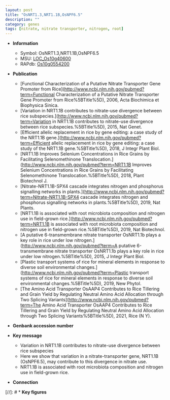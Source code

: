 ```yaml
---
layout: post
title: "OsNRT1.3,NRT1.1B,OsNPF6.5"
description: ""
category: genes
tags: [nitrate, nitrate transporter, nitrogen, root]
---
```


* **Information**  
    + Symbol: OsNRT1.3,NRT1.1B,OsNPF6.5  
    + MSU: [LOC_Os10g40600](http://rice.uga.edu/cgi-bin/ORF_infopage.cgi?orf=LOC_Os10g40600)  
    + RAPdb: [Os10g0554200](https://rapdb.dna.affrc.go.jp/locus/?name=Os10g0554200)  

* **Publication**  
    + [Functional Characterization of a Putative Nitrate Transporter Gene Promoter from Rice](http://www.ncbi.nlm.nih.gov/pubmed?term=Functional Characterization of a Putative Nitrate Transporter Gene Promoter from Rice%5BTitle%5D), 2006, Acta Biochimica et Biophysica Sinica.
    + [Variation in NRT1.1B contributes to nitrate-use divergence between rice subspecies.](http://www.ncbi.nlm.nih.gov/pubmed?term=Variation in NRT1.1B contributes to nitrate-use divergence between rice subspecies.%5BTitle%5D), 2015, Nat Genet.
    + [Efficient allelic replacement in rice by gene editing: a case study of the NRT1.1B gene.](http://www.ncbi.nlm.nih.gov/pubmed?term=Efficient allelic replacement in rice by gene editing: a case study of the NRT1.1B gene.%5BTitle%5D), 2018, J Integr Plant Biol.
    + [NRT1.1B Improves Selenium Concentrations in Rice Grains by Facilitating Selenomethinone Translocation.](http://www.ncbi.nlm.nih.gov/pubmed?term=NRT1.1B Improves Selenium Concentrations in Rice Grains by Facilitating Selenomethinone Translocation.%5BTitle%5D), 2018, Plant Biotechnol J.
    + [Nitrate-NRT1.1B-SPX4 cascade integrates nitrogen and phosphorus signalling networks in plants.](http://www.ncbi.nlm.nih.gov/pubmed?term=Nitrate-NRT1.1B-SPX4 cascade integrates nitrogen and phosphorus signalling networks in plants.%5BTitle%5D), 2019, Nat Plants.
    + [NRT1.1B is associated with root microbiota composition and nitrogen use in field-grown rice.](http://www.ncbi.nlm.nih.gov/pubmed?term=NRT1.1B is associated with root microbiota composition and nitrogen use in field-grown rice.%5BTitle%5D), 2019, Nat Biotechnol.
    + [A putative 6-transmembrane nitrate transporter OsNRT1.1b plays a key role in rice under low nitrogen.](http://www.ncbi.nlm.nih.gov/pubmed?term=A putative 6-transmembrane nitrate transporter OsNRT1.1b plays a key role in rice under low nitrogen.%5BTitle%5D), 2015, J Integr Plant Biol.
    + [Plastic transport systems of rice for mineral elements in response to diverse soil environmental changes.](http://www.ncbi.nlm.nih.gov/pubmed?term=Plastic transport systems of rice for mineral elements in response to diverse soil environmental changes.%5BTitle%5D), 2019, New Phytol.
    + [The Amino Acid Transporter OsAAP4 Contributes to Rice Tillering and Grain Yield by Regulating Neutral Amino Acid Allocation through Two Splicing Variants](http://www.ncbi.nlm.nih.gov/pubmed?term=The Amino Acid Transporter OsAAP4 Contributes to Rice Tillering and Grain Yield by Regulating Neutral Amino Acid Allocation through Two Splicing Variants%5BTitle%5D), 2021, Rice (N Y).

* **Genbank accession number**  

* **Key message**  
    + Variation in NRT1.1B contributes to nitrate-use divergence between rice subspecies
    + Here we show that variation in a nitrate-transporter gene, NRT1.1B (OsNPF6.5), may contribute  to this divergence in nitrate use.
    + NRT1.1B is associated with root microbiota composition and nitrogen use in field-grown rice.

* **Connection**  

[//]: # * **Key figures**  


